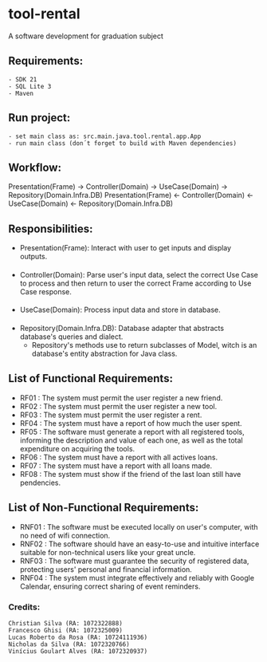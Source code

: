 # tool-rental
A software development for graduation subject


## Requirements:
```
- SDK 21
- SQL Lite 3
- Maven
```

## Run project:

```
- set main class as: src.main.java.tool.rental.app.App
- run main class (don´t forget to build with Maven dependencies)
```

## Workflow:
Presentation(Frame) -> Controller(Domain) -> UseCase(Domain) -> Repository(Domain.Infra.DB)
Presentation(Frame) <- Controller(Domain) <- UseCase(Domain) <- Repository(Domain.Infra.DB)

## Responsibilities:
- Presentation(Frame): Interact with user to get inputs and display outputs.
####
- Controller(Domain): Parse user's input data, select the correct Use Case to process and then 
return to user the correct Frame according to Use Case response.
####
- UseCase(Domain): Process input data and store in database.
####
- Repository(Domain.Infra.DB): Database adapter that abstracts database's queries and dialect.
  * Repository's methods use to return subclasses of Model, witch is an database's entity abstraction for Java class.
## List of Functional Requirements:
 - RF01 : The system must permit the user register a new friend.
 - RF02 : The system must permit the user register a new tool.
 - RF03 : The system must permit the user register a rent.
 - RF04 : The system must have a report of how much the user spent.
 - RF05 : The software must generate a report with all registered tools, informing the description
  and value of each one, as well as the total expenditure on acquiring the tools.
 - RF06 : The system must have a report with all actives loans.
 - RF07 : The system must have a report with all loans made.
 - RF08 : The system must show if the friend of the last loan still have pendencies.
## List of Non-Functional Requirements:
 - RNF01 : The software must be executed locally on user's computer, with no need of wifi connection.
 - RNF02 : The software should have an easy-to-use and intuitive interface suitable for non-technical 
users like your great uncle.
 - RNF03 : The software must guarantee the security of registered data, protecting users' personal
and financial information.
 - RNF04 : The system must integrate effectively and reliably with Google Calendar, 
ensuring correct sharing of event reminders.
### Credits: 
```
Christian Silva (RA: 1072322888)
Francesco Ghisi (RA: 1072325009)
Lucas Roberto da Rosa (RA: 10724111936)
Nicholas da Silva (RA: 1072320766)
Vinícius Goulart Alves (RA: 1072320937)
```
